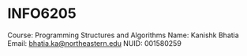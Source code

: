 # INFO6205

Course: Programming Structures and Algorithms
Name: Kanishk Bhatia
Email: bhatia.ka@northeastern.edu
NUID: 001580259
